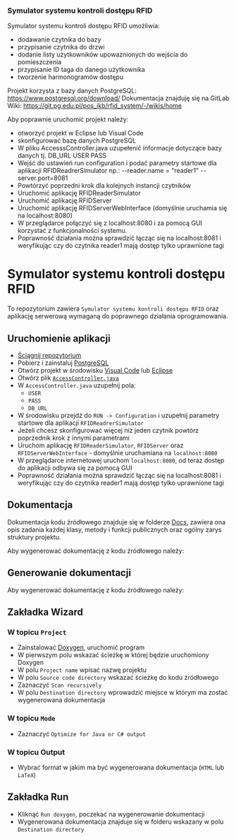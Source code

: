  ### Symulator systemu kontroli dostępu RFID 
 Symulator systemu kontroli dostępu RFID umożliwia:
 * dodawanie czytnika do bazy 
 * przypisanie czytnika do drzwi 
 * dodanie listy użytkowników upoważnionych do wejścia do pomieszczenia  
 * przypisanie ID taga do danego użytkownika 
 * tworzenie harmonogramów dostępu
 

Projekt korzysta z bazy danych PostgreSQL: 
https://www.postgresql.org/download/
Dokumentacja znajduję się na GitLab Wiki:
https://git.pg.edu.pl/pos_ikb/rfid_system/-/wikis/home

Aby poprawnie uruchomić  projekt należy:
* otworzyć projekt w Eclipse lub Visual Code
* skonfigurować bazę danych PostgreSQL
* W pliku AccesssController.java uzupełenić informacje dotyczące bazy danych tj. DB_URL
USER
PASS
* Wejść do ustawień run configuration i podać parametry startowe dla aplikacji RFIDReadrerSimulator np.: --reader.name = "reader1"  --server.port=8081 
* Powtórzyć poprzedni krok dla kolejnych instancji czytników
* Uruchomić aplikację RFIDReaderSimulator
* Uruchomić aplikację RFIDServer
* Uruchomić aplikację RFIDServerWebInterface (domyślnie uruchamia się na localhost:8080)
* W przeglądarce połączyć się z localhost:8080 i za pomocą GUI korzystać z funkcjonalności systemu.
* Poprawność działania można sprawdzić łącząc się na localhost:8081 i weryfikując czy do czytnika reader1 mają dostęp tylko uprawnione tagi 

# Symulator systemu kontroli dostępu RFID
To repozytorium zawiera `Symulator systemu kontroli dostępu RFID` oraz aplikację serwerową wymaganą do poprawnego działania oprogramowania.

## Uruchomienie aplikacji 
- [Ściągnij repozytorium](https://docs.github.com/en/repositories/working-with-files/using-files/downloading-source-code-archives) 
- Pobierz i zainstaluj [PostgreSQL](https://www.postgresql.org/download/)
- Otwórz projekt w środowisku [Visual Code](https://learn.microsoft.com/en-us/visualstudio/install/install-visual-studio?view=vs-2022) lub [Eclipse](https://www.eclipse.org/downloads/packages/installer) 
- Otwórz plik [`AccessController.java`](https://git.pg.edu.pl/pos_ikb/rfid_system/-/blob/master/src/main/java/com/example/demo/AccessController.java)
- W `AccessController.java` uzupełnij pola:
	- `USER`
	- `PASS`
	- `DB_URL`
- W środowisku przejdź do `RUN -> Configuration` i uzupełnij parametry startowe dla aplikacji `RFIDReadrerSimulator`
- Jeżeli chcesz skonfigurować więcej niż jeden czytnik powtórz poprzednik krok z innymi parametrami
- Uruchom aplikację `RFIDReaderSimulator`, `RFIDServer` oraz `RFIDServerWebInterface` - domyślnie uruchamiana na `localhost:8080`
- W przeglądarce internetowej uruchom `localhost:8080`, od teraz dostęp do aplikacji odbywa się za pomocą GUI
- Poprawność działania można sprawdzić łącząc się na localhost:8081 i weryfikując czy do czytnika reader1 mają dostęp tylko uprawnione tagi
## Dokumentacja 
Dokumentacja kodu źródłowego znajduje się w folderze [Docs](https://www.doxygen.nl/download.html), zawiera ona opis zadania każdej klasy, metody i funkcji publicznych oraz ogólny zarys struktury projektu. 

Aby wygenerować dokumentację z kodu źródłowego należy:
## Generowanie dokumentacji 
Aby wygenerować dokumentację z kodu źródłowego należy:
## Zakładka Wizard
### W topicu `Project`
- Zainstalować [Doxygen](https://git.pg.edu.pl/pos_ikb/rfid_system/-/tree/master/bin), uruchomić program 
- W pierwszym polu wskazać ścieżkę w której będzie uruchomiony Doxygen 
- W polu `Project name` wpisać nazwę projektu 
- W polu `Source code directory` wskazać ścieżkę do kodu źródłowego  
- Zaznaczyć `Scan recursively` 
- W polu `Destination directory` wprowadzić miejsce w którym ma zostać wygenerowana dokumentacja 
### W topicu `Mode`
- Zaznaczyć `Optimize for Java or C# output`
### W topicu Output
- Wybrać format w jakim ma być wygenerowana dokumentacja (`HTML` lub `LaTeX`)

## Zakładka Run
- Kliknąć `Run doxygen`, poczekać na wygenerowanie dokumentacji 
- Wygenerowana dokumentacja znajduje się w folderu wskazany w polu `Destination directory`
